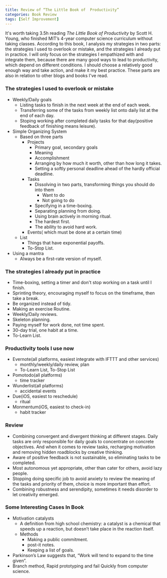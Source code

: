 ```yaml
---
title: Review of “The Little Book of  Productivity”
categories: Book Review
tags: [Self Improvement] 
---
```

It's worth taking 3.5h reading *The Little Book of  Productivity* by Scott H. Young, who finished MIT’s 4-year computer science curriculum without taking classes.
According to this book, I analysis my strategies in two parts: the strategies I used to overlook or mistake, and the strategies I already put in practice. I will only focus on the strategies I empathized with and integrate them, because there are many good ways to lead to productivity, which depend on different conditions. I should choose a relatively good enough way and take action, and make it my best practice. These parts are also in relation to other blogs and books I've read.
### The strategies I used to overlook or mistake
- Weekly/Daily goals
	- Listing tasks to finish in the next week at the end of each week.
	- Transferring some of the tasks from weekly list onto daily list at the end of each day.
	- Stoping working after completed daily tasks for that day(positive feedback of finishing means leisure).
- Simple Organizing System
	- Based on three parts
		- Projects
			- Primary goal, secondary goals
			- Meaning
			- Accomplishment
			- Arranging by how much it worth, other than how long it takes.
			- Setting a softly personal deadline ahead of the hardly official deadline.
		- Tasks
			- Dissolving in two parts, transforming things you should do into them
				- Want to do
				-  Not going to do
			- Specifying in a time-boxing.
			- Separating planning from doing.
			- Using brain actively in morning ritual.
			- The hardest first.
			- The ability to avoid hard work.
		- Events( which must be done at a certain time)
	-  List
		-  Things that have exponential payoffs.
		-  To-Stop List.
- Using a mantra
	- Always be a first-rate version of myself.

### The strategies I already put in practice
- Time-boxing, setting a timer and don't stop working on a task until I finish.
- Sprinting theory, encouraging myself to focus on the timeframe, then take a break.
- Be organized instead of tidy.
- Making an exercise Routine.
- Weekly/Daily reviews.
- Skeleton planning.
- Paying myself for work done, not time spent.
- 30-day trial, one habit at a time.
- To-Learn List.

### Productivity tools I use now
- Evernote(all platforms, easiest integrate with IFTTT and other services)
	-  monthly/weekly/daily review, plan
	-  To-Learn List, To-Stop List
- Pomotodo(all platforms)
	- time tracker
- Wunderlist(all platforms)
	- accidental events
- Due(iOS, easiest to reschedule)
	- ritual
- Monmentum(iOS, easiest to check-in)
	- habit tracker

### Review
- Combining convergent and divergent thinking at different stages. Daily tasks are only responsible for daily goals to concentrate on concrete objectives. And when it comes to review tasks, recharging motivation and removing hidden roadblocks by creative thinking. 
- Aware of positive feedback is not sustainable, so eliminating tasks to be completed. 
- Most autonomous yet appropriate, other than cater for others, avoid lazy people.
- Stopping doing specific job to avoid anxiety to review the meaning of the tasks and priority of them, choice is more important than effort.
- Combining robustness and serendipity, sometimes it needs disorder to let creativity emerged.

### Some Interesting Cases In Book
- Motivation catalysts
 	- A definition from high school chemistry: a catalyst is a chemical that speeds up a reaction, but doesn’t take place in the reaction itself.
 	- Methods
		- Making a public commitment.
		- post-it notes.
		- Keeping a list of goals.
- Parkinson’s Law suggests that, “Work will tend to expand to the time given”.
- Branch method, Rapid prototyping and fail Quickly from computer science.

